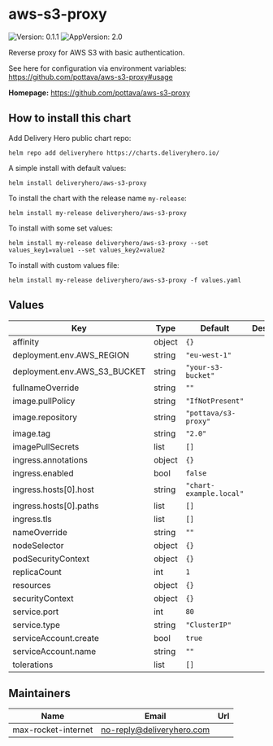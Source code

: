# aws-s3-proxy

![Version: 0.1.1](https://img.shields.io/badge/Version-0.1.1-informational?style=flat-square) ![AppVersion: 2.0](https://img.shields.io/badge/AppVersion-2.0-informational?style=flat-square)

Reverse proxy for AWS S3 with basic authentication.

See here for configuration via environment variables: https://github.com/pottava/aws-s3-proxy#usage

**Homepage:** <https://github.com/pottava/aws-s3-proxy>

## How to install this chart

Add Delivery Hero public chart repo:

```console
helm repo add deliveryhero https://charts.deliveryhero.io/
```

A simple install with default values:

```console
helm install deliveryhero/aws-s3-proxy
```

To install the chart with the release name `my-release`:

```console
helm install my-release deliveryhero/aws-s3-proxy
```

To install with some set values:

```console
helm install my-release deliveryhero/aws-s3-proxy --set values_key1=value1 --set values_key2=value2
```

To install with custom values file:

```console
helm install my-release deliveryhero/aws-s3-proxy -f values.yaml
```

## Values

| Key | Type | Default | Description |
|-----|------|---------|-------------|
| affinity | object | `{}` |  |
| deployment.env.AWS_REGION | string | `"eu-west-1"` |  |
| deployment.env.AWS_S3_BUCKET | string | `"your-s3-bucket"` |  |
| fullnameOverride | string | `""` |  |
| image.pullPolicy | string | `"IfNotPresent"` |  |
| image.repository | string | `"pottava/s3-proxy"` |  |
| image.tag | string | `"2.0"` |  |
| imagePullSecrets | list | `[]` |  |
| ingress.annotations | object | `{}` |  |
| ingress.enabled | bool | `false` |  |
| ingress.hosts[0].host | string | `"chart-example.local"` |  |
| ingress.hosts[0].paths | list | `[]` |  |
| ingress.tls | list | `[]` |  |
| nameOverride | string | `""` |  |
| nodeSelector | object | `{}` |  |
| podSecurityContext | object | `{}` |  |
| replicaCount | int | `1` |  |
| resources | object | `{}` |  |
| securityContext | object | `{}` |  |
| service.port | int | `80` |  |
| service.type | string | `"ClusterIP"` |  |
| serviceAccount.create | bool | `true` |  |
| serviceAccount.name | string | `""` |  |
| tolerations | list | `[]` |  |

## Maintainers

| Name | Email | Url |
| ---- | ------ | --- |
| max-rocket-internet | no-reply@deliveryhero.com |  |
